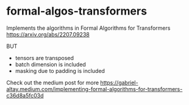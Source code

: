 # formal-algos-transformers

Implements the algorithms in
Formal Algorithms for Transformers
https://arxiv.org/abs/2207.09238

BUT

* tensors are transposed
* batch dimension is included
* masking due to padding is included

Check out the medium post for more
https://gabriel-altay.medium.com/implementing-formal-algorithms-for-transformers-c36d8a5fc03d
